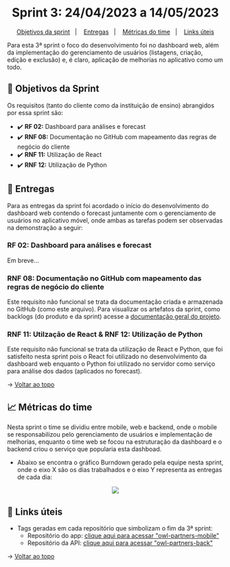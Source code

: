 <span id="topo">

<h1 align="center">Sprint 3: 24/04/2023 a 14/05/2023</h1>

<p align="center">
    <a href="#objetivos">Objetivos da sprint</a> &nbsp |&nbsp &nbsp
    <a href="#entregas">Entregas</a> &nbsp |&nbsp &nbsp
    <a href="#metricas">Métricas do time</a> &nbsp |&nbsp &nbsp
    <a href="#links">Links úteis</a>
</p>

Para esta 3ª sprint o foco do desenvolvimento foi no dashboard web, além da implementação do gerenciamento de usuários (listagens, criação, edição e exclusão) e, é claro, aplicação de melhorias no aplicativo como um todo.

<span id="objetivos">
    
## :dart: Objetivos da Sprint
Os requisitos (tanto do cliente como da instituição de ensino) abrangidos por essa sprint são:

- :heavy_check_mark: **RF 02:** Dashboard para análises e forecast
- :heavy_check_mark: **RNF 08:** Documentação no GitHub com mapeamento das regras de negócio do cliente
- :heavy_check_mark: **RNF 11:** Utilização de React
- :heavy_check_mark: **RNF 12:** Utilização de Python

<span id="entregas">
        
## 📲 Entregas
Para as entregas da sprint foi acordado o início do desenvolvimento do dashboard web contendo o forecast juntamente com o gerenciamento de usuários no aplicativo móvel, onde ambas as tarefas podem ser observadas na demonstração a seguir:

### RF 02: Dashboard para análises e forecast

Em breve...

### RNF 08: Documentação no GitHub com mapeamento das regras de negócio do cliente

Este requisito não funcional se trata da documentação criada e armazenada no GitHub (como este arquivo). Para visualizar os artefatos da sprint, como backlogs (do produto e da sprint) acesse a [documentação geral do projeto](https://github.com/The-Bugger-Ducks/owl-partners-documentation).

### RNF 11: Utilzação de React & RNF 12: Utilização de Python

Este requisito não funcional se trata da utilização de React e Python, que foi satisfeito nesta sprint pois o React foi utilizado no desenvolvimento da dashboard web enquanto o Python foi utilizado no servidor como serviço para análise dos dados (aplicados no forecast).

→ [Voltar ao topo](#topo)

<span id="metricas">
    
## :chart_with_upwards_trend: Métricas do time
Nesta sprint o time se dividiu entre mobile, web e backend, onde o mobile se responsabilizou pelo gerenciamento de usuários e implementação de melhorias, enquanto o time web se focou na estruturação da dashboard e o backend criou o serviço que popularia esta dashboad. 
- Abaixo se encontra o gráfico Burndown gerado pela equipe nesta sprint, onde o eixo X são os dias trabalhados e o eixo Y representa as entregas de cada dia:

<div align="center">
    
   <img src="https://github.com/The-Bugger-Ducks/owl-partners-documentation/assets/79321198/e3fe2ef6-5c40-4544-a2e9-ccc9d27fa91e">
    
</div>

<span id="links">
    
## :link: Links úteis

- Tags geradas em cada repositório que simbolizam o fim da 3ª sprint:
  - Repositório do app: [clique aqui para acessar "owl-partners-mobile"](https://github.com/The-Bugger-Ducks/owl-partners-mobile)
  - Repositório da API: [clique aqui para acessar "owl-partners-back"](https://github.com/The-Bugger-Ducks/owl-partners-back)

→ [Voltar ao topo](#topo)
